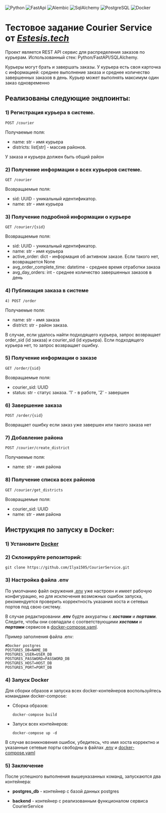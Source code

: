 ![Python](https://img.shields.io/badge/Python-3.11.5-_)
![FastApi](https://img.shields.io/badge/FastApi-0.108.0-orange)
![Alembic](https://img.shields.io/badge/Alembic-1.13.1-red)
![SqlAlchemy](https://img.shields.io/badge/SqlAlchemy-2.0.25-red)
![PostgreSQL](https://img.shields.io/badge/PostgreSQL-13.3-blue)
![Docker](https://img.shields.io/badge/Docker-24.0.6-blue)


# Тестовое задание Courier Service от [*Estesis.tech*](https://estesis.tech)

Проект является REST API сервис для распределения заказов по курьерам.
Использованный стек: Python/FastAPI/SQLAlchemy.

Курьеры могут брать и завершать заказы. У курьера есть своя карточка с информацией: среднее выполнение заказа и среднее количество завершенных заказов в день. Курьер может выполнять максимум один заказ одновременно

## Реализованы следующие эндпоинты:

### 1) Регистрация курьера в системе.
```
POST /courier
```
Получаемые поля: 
+ name: str - имя курьера
+ districts: list[str] - массив районов.

У заказа и курьера должен быть общий район

### 2) Получение информации о всех курьеров системе.
```
GET /courier
```
Возвращаемые поля:
+ sid: UUID - уникальный идентификатор.
+ name: str - имя курьера

### 3) Получение подробной информации о курьере
```
GET /courier/{sid}
```
Возвращаемые поля:
+ sid: UUID - уникальный идентификатор.
+ name: str - имя курьера
+ active_order: dict - информация об активном заказе. Если такого нет, возвращается None
+ avg_order_complete_time: datetime - среднее время отработки заказа
+ avg_day_orders: int - среднее количество завершенных заказов в день

### 4) Публикация заказа в системе
```
4) POST /order
```
Получаемые поля:

+ name: str - имя заказа
+ district: str - район заказа.

В случае, если удалось найти подходящего курьера, запрос возвращает order_sid (id заказа) и courier_sid (id курьера).
Если подходящего курьера нет, то запрос возвращает ошибку.

### 5) Получение информации о заказе
```
GET /order/{sid}
```
Возвращаемые поля:

+ courier_sid: UUID
+ status: str - статус заказа. '1' - в работе, '2' - завершен

### 6) Завершение заказа
```
POST /order/{sid}
```

Возвращает ошибку если заказ уже завершен или такого заказа нет

### 7) Добавление района
```
POST /courier/create_district
```
Получаемые поля:
+ name: str - имя района

### 8) Получение списка всех районов
```
GET /courier/get_districts
```
Возвращаемые поля:
+ courier_sid: UUID
+ name: str - имя района


## Инструкция по запуску в Docker:

### 1) Установите [Docker](https://www.docker.com/)

### 2) Склонируйте репозиторий:

``` 
git clone https://github.com/Ilya1505/CourierService.git
```

### 3) Настройка файла .env
По умолчанию файл окружения [.env](.env) уже настроен и имеет рабочую конфигурацию,
но для исключения возможных ошибок запуска, рекомендуется проверить корректность 
указания хоста и сетевых портов под свою систему.

В случае редактировании **.env** будте аккуратны с ***хостами*** и ***портами***. 
Следите, чтобы они совпадали с соответствующими ***хостами*** и ***портами*** сервисов в [docker-compose.yaml](docker-compose.yaml).

Пример заполнения файла .env:
```
#Docker postgres
POSTGRES_DB=NAME_DB
POSTGRES_USER=USER_DB
POSTGRES_PASSWORD=PASSWORD_DB
POSTGRES_HOST=HOST_DB
POSTGRES_PORT=PORT_DB
```
### 4) Запуск Docker

Для сборки образов и запуска всех docker-контейнеров воспользуйтесь командами docker-compose:

+ Сборка образов:
  ```
  docker-compose build
  ```

+ Запуск всех контейнеров:
  ```
  docker-compose up -d
  ```

В случае возникновения ошибок, убедитесь, что имя хоста корректно
и указанные сетевые порты свободны в файлах [.env](.env) и
[docker-compose.yaml](docker-compose.yaml)

### 5) Заключение
После успешного выполнения вышеуказанных команд, запускаются два контейнера:

+ **postgres_db** - контейнер с базой данных postgres

+ **backend** - контейнер с реализованным функционалом сервиса CourierService 
